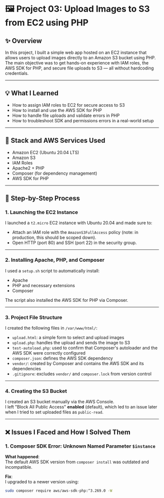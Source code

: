 # 🖼️ Project 03: Upload Images to S3 from EC2 using PHP

## ✨ Overview  
In this project, I built a simple web app hosted on an EC2 instance that allows users to upload images directly to an Amazon S3 bucket using PHP. The main objective was to get hands-on experience with IAM roles, the AWS SDK for PHP, and secure file uploads to S3 — all without hardcoding credentials.

---

## 💡 What I Learned  
- How to assign IAM roles to EC2 for secure access to S3  
- How to install and use the AWS SDK for PHP  
- How to handle file uploads and validate errors in PHP  
- How to troubleshoot SDK and permissions errors in a real-world setup  

---

## 🚀 Stack and AWS Services Used  
- Amazon EC2 (Ubuntu 20.04 LTS)  
- Amazon S3  
- IAM Roles  
- Apache2 + PHP  
- Composer (for dependency management)  
- AWS SDK for PHP  

---

## 🔧 Step-by-Step Process

### 1. Launching the EC2 Instance  
I launched a `t2.micro` EC2 instance with Ubuntu 20.04 and made sure to:
- Attach an IAM role with the `AmazonS3FullAccess` policy (note: in production, this should be scoped down).
- Open HTTP (port 80) and SSH (port 22) in the security group.

---

### 2. Installing Apache, PHP, and Composer  
I used a `setup.sh` script to automatically install:
- Apache
- PHP and necessary extensions
- Composer

The script also installed the AWS SDK for PHP via Composer.

---

### 3. Project File Structure  
I created the following files in `/var/www/html/`:
- `upload.html`: a simple form to select and upload images  
- `upload.php`: handles the upload and sends the image to S3  
- `test-autoload.php`: used to confirm that Composer's autoloader and the AWS SDK were correctly configured  
- `composer.json`: defines the AWS SDK dependency  
- `vendor/`: created by Composer and contains the AWS SDK and its dependencies  
- `.gitignore`: excludes `vendor/` and `composer.lock` from version control  

---

### 4. Creating the S3 Bucket  
I created an S3 bucket manually via the AWS Console.  
I left "Block All Public Access" **enabled** (default), which led to an issue later when I tried to set uploaded files as `public-read`.

---

## ❌ Issues I Faced and How I Solved Them

### 1. Composer SDK Error: Unknown Named Parameter `$instance`  
**What happened**:  
The default AWS SDK version from `composer install` was outdated and incompatible.  

**Fix**:  
I upgraded to a newer version using:  
```bash
sudo composer require aws/aws-sdk-php:^3.269.0 -W

